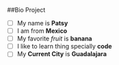 ##Bio Project
 
 - [ ] My name is **Patsy**
 - [ ] I am from **Mexico**
 - [ ] My favorite _fruit_ is **banana**
 - [ ] I like to learn thing specially **code**
 - [ ] My **Current City** is **Guadalajara**
